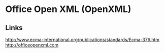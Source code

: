 Office Open XML (OpenXML)
=========================

Links
-----

http://www.ecma-international.org/publications/standards/Ecma-376.htm
http://officeopenxml.com
